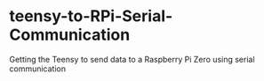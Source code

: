 # teensy-to-RPi-Serial-Communication
Getting the Teensy to send data to a Raspberry Pi Zero using serial communication
